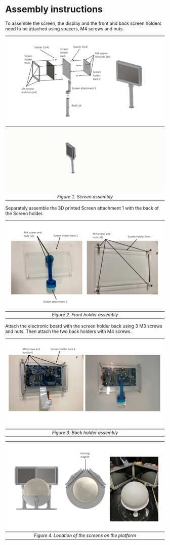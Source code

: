 # Assembly instructions

To assemble the screen, the display and the front and back screen holders need to be attached using spacers, M4 screws and nuts.

| ![Figure1](img/Fig1-Embedded-Screens.png) |
|:--:|
| ![Gif1](gif/Screen-assembly.gif) |
| *Figure 1. Screen assembly* |

Separately assemble the 3D printed Screen attachment 1 with the back of the Screen holder.

| ![Figure2](img/Fig2-Embedded-Screens.png) |
|:--:|
| *Figure 2. Front holder assembly* |


Attach the electronic board with the screen holder back using 3 M3 screws and nuts. Then attach the two back holders with M4 screws.

| ![Figure3](img/Fig3-Embedded-Screens.png) |
|:--:|
| *Figure 3. Back holder assembly* |

| ![Figure4](img/Fig4-Embedded-Screens.png) |
|:--:|
| *Figure 4. Location of the screens on the platform* |
